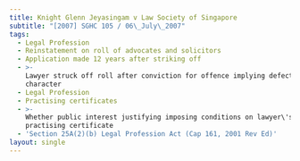 ```yaml
---
title: Knight Glenn Jeyasingam v Law Society of Singapore
subtitle: "[2007] SGHC 105 / 06\_July\_2007"
tags:
  - Legal Profession
  - Reinstatement on roll of advocates and solicitors
  - Application made 12 years after striking off
  - >-
    Lawyer struck off roll after conviction for offence implying defect of
    character
  - Legal Profession
  - Practising certificates
  - >-
    Whether public interest justifying imposing conditions on lawyer\'s
    practising certificate
  - 'Section 25A(2)(b) Legal Profession Act (Cap 161, 2001 Rev Ed)'
layout: single
---
```


